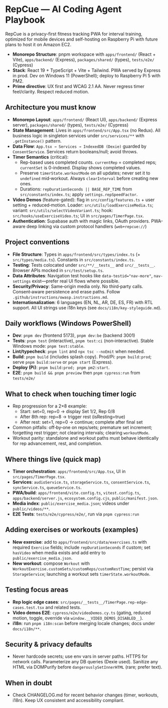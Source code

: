 # RepCue — AI Coding Agent Playbook

RepCue is a privacy-first fitness tracking PWA for interval training, optimized for mobile devices and self-hosting on Raspberry Pi with future plans to host it on Amazon EC2.

- **Monorepo Structure**: pnpm workspace with `apps/frontend/` (React + Vite), `apps/backend/` (Express), `packages/shared/` (types), `tests/e2e/` (Cypress)
- **Stack**: React 19 + TypeScript + Vite + Tailwind. PWA served by Express in prod. Dev on Windows 11 (PowerShell); deploy to Raspberry Pi 5 with PM2.
- **Prime directive**: UX first and WCAG 2.1 AA. Never regress timer feel/clarity. Respect reduced motion.

## Architecture you must know
- **Monorepo Layout**: `apps/frontend/` (React UI), `apps/backend/` (Express server), `packages/shared/` (types), `tests/e2e/` (Cypress)
- **State Management**: Lives in `apps/frontend/src/App.tsx` (no Redux). All business logic in singleton services under `src/services/**` with `.getInstance()` pattern.
- **Data Flow**: `App.tsx → Services → IndexedDB (Dexie)` guarded by `ConsentService`. Services return booleans/null; avoid throws.
- **Timer Semantics** (critical):
  - Rep-based uses completed counts. `currentRep` = completed reps; `currentSet` is 0-indexed. Display shows completed values.
  - Preserve `timerState.workoutMode` on all updates; never set it to `undefined` mid‑workout. Always `clearInterval` before creating new ones.
  - Durations: `repDurationSeconds || BASE_REP_TIME` from `src/constants/index.ts`; apply `settings.repSpeedFactor`.
- **Video Demos** (feature-gated): flag in `src/config/features.ts` + user setting + reduced‑motion. Loader: `src/utils/loadExerciseMedia.ts`; variant: `src/utils/selectVideoVariant.ts`; hook: `src/hooks/useExerciseVideo.ts`; UI in `src/pages/TimerPage.tsx`.
- **Authentication**: Supabase auth with magic links, OAuth providers. PWA-aware deep linking via custom protocol handlers (`web+repcue://`)

## Project conventions
- **File Structure**: Types in `apps/frontend/src/types/index.ts` (+ `src/types/media.ts`). Constants in `src/constants/index.ts`.
- **Testing**: Tests colocated under `src/**/__tests__` and `src/__tests__`. Browser APIs mocked in `src/test/setup.ts`.
- **Data Attributes**: Navigation test hooks like `data-testid="nav-more"`, `nav-settings` exist—prefer real UI flows where possible.
- **Security/Privacy**: Same‑origin media only. No third‑party calls. Consent‑aware persistence and erase paths. Follow `.github/instructions/owasp.instructions.md`.
- **Internationalization**: 6 languages (EN, NL, AR, DE, ES, FR) with RTL support. All UI strings use i18n keys (see `docs/i18n/key-styleguide.md`).

## Daily workflows (Windows PowerShell)
- **Dev**: `pnpm dev` (frontend 5173), `pnpm dev:be` (backend 3001)
- **Tests**: `pnpm test` (interactive), `pnpm test:ci` (non‑interactive). Stable Windows mode: `pnpm test:stable`.
- **Lint/typecheck**: `pnpm lint` and `npx tsc --noEmit` when needed.
- **Build**: `pnpm build` (includes splash copy). Prod/Pi: `pnpm build:prod`; serve `pnpm build:serve` or `pnpm start` (Express).
- **Deploy (Pi)**: `pnpm build:prod; pnpm pm2:start`.
- **E2E**: `pnpm build && pnpm preview` then `pnpm cypress:run` from `tests/e2e/`

## What to check when touching timer logic
- Rep progression for a 2×8 example:
  - Start: set=0, rep=0 → display Set 1/2, Rep 0/8
  - After 8th rep: rep=8 → trigger rest (isResting=true)
  - After rest: set=1, rep=0 → continue; complete after final set
- Common pitfalls: off‑by‑one on reps/sets; premature set increment; forgetting rest trigger; not clearing intervals; clearing `workoutMode`.
- Workout parity: standalone and workout paths must behave identically for rep advancement, rest, and completion.

## Where things live (quick map)
- **Timer orchestration**: `apps/frontend/src/App.tsx`, UI in `src/pages/TimerPage.tsx`.
- **Services**: `audioService.ts`, `storageService.ts`, `consentService.ts`, `syncService.ts`, `queueService.ts`.
- **PWA/build**: `apps/frontend/vite.config.ts`, `vitest.config.ts`, `apps/backend/server.js`, `ecosystem.config.cjs`, `public/manifest.json`.
- **Media index**: `public/exercise_media.json`; videos under `public/videos/**`.
- **E2E Tests**: `tests/e2e/cypress/e2e/`, run via `pnpm cypress:run`

## Adding exercises or workouts (examples)
- **New exercise**: add to `apps/frontend/src/data/exercises.ts` with required `Exercise` fields; include `repDurationSeconds` if custom; set `hasVideo` when media exists and add entry to `public/exercise_media.json`.
- **New workout**: compose `Workout` with `WorkoutExercise.customSets/customReps/customRestTime`; persist via `StorageService`; launching a workout sets `timerState.workoutMode`.

## Testing focus areas
- **Rep logic edge cases**: `src/pages/__tests__/TimerPage.rep-edge-cases.test.tsx` and related tests.
- **Video demos E2E**: `cypress/e2e/videoDemos.cy.ts` (gating, reduced motion, toggle, override via `window.__VIDEO_DEMOS_DISABLED__`).
- **i18n**: run `pnpm i18n:scan` before merging locale changes; docs under `docs/i18n/**`.

## Security & privacy defaults
- Never hardcode secrets; use env vars in server paths. HTTPS for network calls. Parameterize any DB queries (Dexie used). Sanitize any HTML via DOMPurify before `dangerouslySetInnerHTML` (rare; prefer text).

## When in doubt
- Check CHANGELOG.md for recent behavior changes (timer, workouts, i18n). Keep UX consistent and accessibility compliant.

